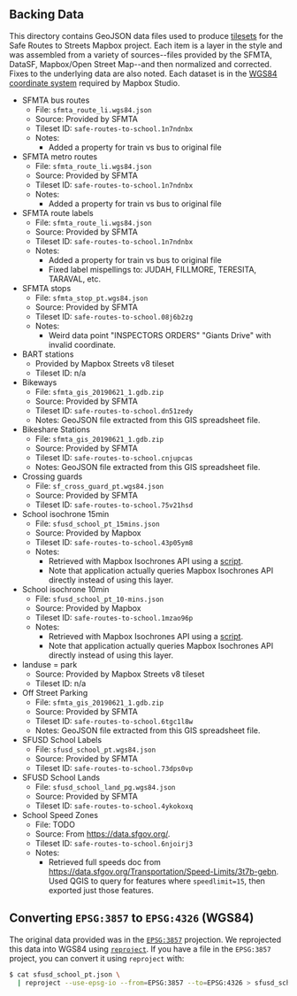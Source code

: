 ## Backing Data

This directory contains GeoJSON data files used to produce [tilesets][tileset]
for the Safe Routes to Streets Mapbox project. Each item is a layer in the style
and was assembled from a variety of sources--files provided by the SFMTA,
DataSF, Mapbox/Open Street Map--and then normalized and corrected. Fixes to the
underlying data are also noted. Each dataset is in the [WGS84 coordinate
system][wgs84] required by Mapbox Studio.

- SFMTA bus routes
  * File: `sfmta_route_li.wgs84.json`
  * Source: Provided by SFMTA
  * Tileset ID: `safe-routes-to-school.1n7ndnbx`
  * Notes:
    - Added a property for train vs bus to original file
- SFMTA metro routes
  * File: `sfmta_route_li.wgs84.json`
  * Source: Provided by SFMTA
  * Tileset ID: `safe-routes-to-school.1n7ndnbx`
  * Notes:
    - Added a property for train vs bus to original file
- SFMTA route labels
  * File: `sfmta_route_li.wgs84.json`
  * Source: Provided by SFMTA
  * Tileset ID: `safe-routes-to-school.1n7ndnbx`
  * Notes:
    - Added a property for train vs bus to original file
    - Fixed label mispellings to: JUDAH, FILLMORE, TERESITA, TARAVAL, etc.
- SFMTA stops
  * File: `sfmta_stop_pt.wgs84.json`
  * Source: Provided by SFMTA
  * Tileset ID: `safe-routes-to-school.08j6b2zg`
  * Notes:
    - Weird data point "INSPECTORS ORDERS" "Giants Drive" with invalid
      coordinate.
- BART stations
  * Provided by Mapbox Streets v8 tileset
  * Tileset ID: n/a
- Bikeways
  * File: `sfmta_gis_20190621_1.gdb.zip`
  * Source: Provided by SFMTA
  * Tileset ID: `safe-routes-to-school.dn51zedy`
  * Notes: GeoJSON file extracted from this GIS spreadsheet file.
- Bikeshare Stations
  * File: `sfmta_gis_20190621_1.gdb.zip`
  * Source: Provided by SFMTA
  * Tileset ID: `safe-routes-to-school.cnjupcas`
  * Notes: GeoJSON file extracted from this GIS spreadsheet file.
- Crossing guards
  * File: `sf_cross_guard_pt.wgs84.json`
  * Source: Provided by SFMTA
  * Tileset ID: `safe-routes-to-school.75v21hsd`
- School isochrone 15min
  * File: `sfusd_school_pt_15mins.json`
  * Source: Provided by Mapbox
  * Tileset ID: `safe-routes-to-school.43p05ym8`
  * Notes:
    - Retrieved with Mapbox Isochrones API using a [script](../scripts/isochrones).
    - Note that application actually queries Mapbox Isochrones API directly
      instead of using this layer.
- School isochrone 10min
  * File: `sfusd_school_pt_10-mins.json`
  * Source: Provided by Mapbox
  * Tileset ID: `safe-routes-to-school.1mzao96p`
  * Notes:
    - Retrieved with Mapbox Isochrones API using a [script](../scripts/isochrones).
    - Note that application actually queries Mapbox Isochrones API directly
      instead of using this layer.
- landuse = park
  * Source: Provided by Mapbox Streets v8 tileset
  * Tileset ID: n/a
- Off Street Parking
  * File: `sfmta_gis_20190621_1.gdb.zip`
  * Source: Provided by SFMTA
  * Tileset ID: `safe-routes-to-school.6tgc1l8w`
  * Notes: GeoJSON file extracted from this GIS spreadsheet file.
- SFUSD School Labels
  * File: `sfusd_school_pt.wgs84.json`
  * Source: Provided by SFMTA
  * Tileset ID: `safe-routes-to-school.73dps0vp`
- SFUSD School Lands
  * File: `sfusd_school_land_pg.wgs84.json`
  * Source: Provided by SFMTA
  * Tileset ID: `safe-routes-to-school.4ykokoxq`
- School Speed Zones
  * File: TODO
  * Source: From https://data.sfgov.org/.
  * Tileset ID: `safe-routes-to-school.6njoirj3`
  * Notes:
    - Retrieved full speeds doc from
      https://data.sfgov.org/Transportation/Speed-Limits/3t7b-gebn. Used QGIS to
      query for features where `speedlimit=15`, then exported just those
      features.

[wgs84]: https://spatialreference.org/ref/epsg/wgs-84/
[tileset]: https://docs.mapbox.com/studio-manual/reference/tilesets/#what-is-a-tileset

## Converting `EPSG:3857` to `EPSG:4326` (WGS84)

The original data provided was in the [`EPSG:3857`][orig_proj] projection. We
reprojected this data into WGS84 using [`reproject`][reproject]. If you have a
file in the `EPSG:3857` project, you can convert it using `reproject` with:

``` bash
$ cat sfusd_school_pt.json \
  | reproject --use-epsg-io --from=EPSG:3857 --to=EPSG:4326 > sfusd_school_pt.wgs84.json
```

[orig_proj]: https://epsg.io/3857
[reproject]: https://github.com/perliedman/reproject
